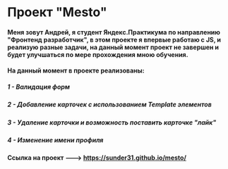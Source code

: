 # Проект "Mesto"

####  Меня зовут Андрей, я студент Яндекс.Практикума по направлению "Фронтенд разработчик", в этом проекте я впервые работаю с JS, и реализую разные задачи, на данный момент проект не завершен и будет улучшаться по мере прохождения мною обучения.

####  На данный момент в проекте реализованы:

##### 1 - Валидация форм
##### 2 - Добавление карточек с использованием Template элементов
##### 3 - Удаление карточки и возможность поставить карточке "лайк"
##### 4 - Изменение имени профиля

#### Ссылка на проект ---> https://sunder31.github.io/mesto/